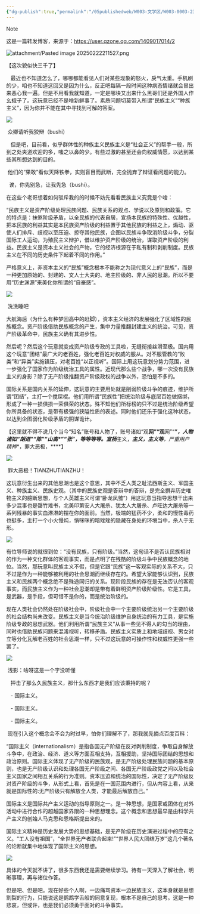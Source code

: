 ```yaml
---
{"dg-publish":true,"permalink":"/05publishedweb/W003-文学区/W003-0003-230522我为什么反……-鳳太皇/","noteIcon":"","created":"2025-02-22T21:01:28.257+08:00","updated":"2025-02-22T21:15:28.603+08:00"}
---
```



> [!NOTE]
> 这是一篇转发博客，来源于：https://user.qzone.qq.com/1409017014/2

![attachment/Pasted image 20250222211527.png](/img/user/05publishedweb/W003-%E6%96%87%E5%AD%A6%E5%8C%BA/attachment/Pasted%20image%2020250222211527.png)

【这次貌似快三千了】

   最近也不知道怎么了，哪哪都能看见人们对某些现象的怒火，戾气太重。手机刷的少，咱也不知道这回又是因为什么，反正吧每隔一段时间这种病态情绪就会冒出来恶心我一遍。但是不用看我就知道，一定是哪块又出来什么黑哥们还是外国人作幺蛾子了。这玩意已经不是啥新鲜事了。素质问题切莫带入所谓“民族主义”“种族主义”，因为你并不能在其中寻找到可解的答案。

  

![](https://a1.qpic.cn/psc?/V12ee9Fu1HkGo9/ruAMsa53pVQWN7FLK88i5uTARy8ADkax02jK.SyQDUTIPy6165I0WHU*jvn8tzX79HJ9EmGXfd5Go*iP1DzQJ1*8lIvYFHtxlS7*q3RVhQE!/b&ek=1&kp=1&pt=0&bo=wwCZAMMAmQAWECA!&t=5&tl=3&su=0186765378&tm=1740229200&dis_t=1740229952&dis_k=17a6a6c09f108a81ef8f58461076caa5&sce=0-12-12&rf=2-9)

 众卿请听我狡辩（bushi）

   但是吧，目前看，似乎群体性的种族主义民族主义是“社会正义”的帮手一般，所到之处夹道欢迎的多，嗤之以鼻的少。有些过激的甚至还会向权威情愿，以达到某些其所想达到的目的。

 他们的“果敢”看似天降铁拳，实则盲目而武断，完全抛弃了辩证看问题的能力。

  诶，你先别急，让我先急（bushi）。

在这些个老哥想着如何驳斥我的的时候不妨先看看民族主义究竟是个啥：

  

“民族主义是资产阶级处理民族问题、民族关系的观点、学说以及原则和政策。它的特点是：抹煞阶级矛盾，以全民族的代表自居，宣扬本民族的特殊性、优越性，把本民族的利益其实是本民族资产阶级的利益置于其他民族的利益之上，煽动、驱使人们排斥、歧视以至压迫、掠夺其他民族，企图以民族斗争取消阶级斗争，分裂国际工人运动，为殖民主义辩护，借以维护资产阶级的统治，谋取资产阶级的利益。民族主义是资本主义社会的产物，它的经济根源在于私有制和剥削制度。民族主义在不同的历史条件下起着不同的作用。”

  

严格意义上，非资本主义的“民族”概念根本不能称之为现代意义上的“民族”，而是一种更加原始的、封建的、文人士大夫的、地主阶级的、非人民的思潮。所以不要用“历史渊源”来美化你所谓的“自豪感”。

![](https://a1.qpic.cn/psc?/V12ee9Fu1HkGo9/ruAMsa53pVQWN7FLK88i5tcJHQRb4RQzCEgmZkH*a9Fwx50PIrV5lH9PwILuPZyi2Vxa9PUgHuYlvNJhd2qqTp4KdHeFfyOpqoH1UFIUrA4!/b&ek=1&kp=1&pt=0&bo=IANYAiADWAIWECA!&t=5&tl=3&su=0188010658&tm=1740229200&dis_t=1740229952&dis_k=7cde6e50c81552ad3d35c05d12f71317&sce=0-12-12&rf=2-9)

 洗洗睡吧

大航海后（为什么有种梦回高中的赶脚），资本主义经济的发展强化了区域性的民族概念。资产阶级借助民族概念的产生，集中力量推翻封建主义的统治。可见，资产阶级革命中，民族主义确有其进步性。

然后呢？然后这个玩意就变成资产阶级专政的工具啦，无缝衔接丝滑至极。国内用这个玩意“团结”最广大的老百姓，强化老百姓对权威的服从。对不服管教的“败类”和“异类”实施镇压，对老百姓“以正视听”。国际上用这玩意划分势力范围，进一步强化了国家作为阶级统治工具的属性。近现代那么些个战争，哪一次没有民族主义的身影？除了无产阶级推翻资产阶级政权的战争以外，恐怕是不多的。

国际关系是国内关系的延伸，这玩意的主要用处就是削弱阶级斗争的痕迹，维护所谓“团结”，主打一个搅屎棍。他们用所谓“民族性”把统治阶级与底层百姓做捆绑，形成了一种一损俱损一荣俱荣的状态。殊不知他们所标榜的只不过是统治阶级希望你所具备的状态，是带有极强的狭隘性质的表述。同时他们还乐于强化这种状态，以达到企图弱化阶级矛盾的阴谋诡计。

【这里就不得不说几个当今“知名”账号和人物了，账号诸如“观**网”“观**网”“*****”，人物诸如“胡*进”“陈*”“山高*”“张**”，等等等等。宣扬***主义，***主义，**主义等****，严重**用户精神**，罪大恶极，****】

![](https://a1.qpic.cn/psc?/V12ee9Fu1HkGo9/ruAMsa53pVQWN7FLK88i5nfpIWNHgetR3Ds9DCZtccm*69SmmPpVQKqLklow3YsK1PjRT*XRRD51r5xmwsdFnZQCvDHXy4sCq7GteFz3sGQ!/b&ek=1&kp=1&pt=0&bo=IAMgAyADIAMWECA!&t=5&tl=3&su=073369170&tm=1740229200&dis_t=1740229952&dis_k=d904a89c0c44736fd739649cc5d9125e&sce=0-12-12&rf=2-9)

 罪大恶极！TIANZHUTIANZHU！

这玩意衍生出来的其他思潮也是这个意思，其中不乏人类之耻法西斯主义、军国主义、种族主义、民族史观。（其中的民族史观是答辩中的答辩，是完全摒弃历史唯物主义的臆断思想，与个人英雄主义可谓“卧龙凤雏”）用这玩意当指导思想干出来多少混事也是罄竹难书，北美印第安人大屠杀、犹太人大屠杀、卢旺达大屠杀等一系列残暴的事实血淋淋的摆在你的面前。当然，极端的猛药不少，柔和的慢性毒药也挺多，主打一个小火慢炖，悄咪咪的暗矬矬的隐藏在身处的环境当中，杀人于无形。

  

![](https://a1.qpic.cn/psc?/V12ee9Fu1HkGo9/ruAMsa53pVQWN7FLK88i5nDsnGSpWXWPqdgbwHmp*OzjJFXRa*WPt4Q0eLN58f49oHKWL2bFSoGcqCODtSBaP1ftGxa4s64*LTKcioMjou8!/b&ek=1&kp=1&pt=0&bo=IANYAiADWAIWECA!&t=5&tl=3&su=062027842&tm=1740229200&dis_t=1740229952&dis_k=953b1000bb3eab31c6c742efb0d2cd7b&sce=0-12-12&rf=2-9)

有位导师说的就很到位：“没有民族，只有阶级。”当然，这句话不是否认民族相对的作为一种文化群体的客观事实，而是点明了在残酷的阶级斗争中民族概念的地位。当然，那玩意叫民族主义不假，但是它跟“民族”这一客观实际的关系不大，只不过是作为一种能够被利用的社会思潮而继续存在的。希望大家能够认识到，民族主义和民族两个概念绝不是殊途同归的关系。现阶段民族的存在是无法否认的客观事实，而民族主义作为一种社会思潮却是带有着鲜明资产阶级阶级性。它是工具，是武器，是手段，但可惜不是你的，而是统治阶级的。

现在人类社会仍然处在阶级社会中，阶级社会中一个主要阶级统治另一个主要阶级的社会结构尚未改变。民族主义是当今统治阶级维护自身统治的有力工具，是实施阶级专政的思想武器。他们利用所谓“民族主义”从事一些见不得人的勾当的理由，同时也借助民族问题来混淆视听，转移矛盾。民族主义实质上和地域歧视、男女对立等分化瓦解老百姓的社会思潮一样，只不过这玩意的可操作性和权威性更强一些罢了。

  

![](https://a1.qpic.cn/psc?/V12ee9Fu1HkGo9/ruAMsa53pVQWN7FLK88i5urvoxmYmwwfU0E7fIvGsvBIMoygivikQMNc6XXwhRPEIDfnACHNR6.rrmJdxi2M.f3wDmMX7MfbGH5ybq05hlU!/b&ek=1&kp=1&pt=0&bo=IAMgAyADIAMWECA!&t=5&tl=3&su=0100998082&tm=1740229200&dis_t=1740229952&dis_k=34a9a96c3d1883fb0a6c7ec1827e0eb9&sce=0-12-12&rf=2-9)

 浅影：啥呀这是一个字没听懂

   抨击了那么久民族主义，那什么东西才是我们应该秉持的呢？

   - 国际主义。

   - 国际主义。

   - 国际主义。

 现在引入这个概念会不会为时过早，怕你们理解不了，那我就先摘点百度百科：

  

“国际主义（internationalism）是指各国无产阶级在反对剥削制度，争取自身解放斗争中，在政治、经济、道义等方面互相支持，互相援助，坚持国际团结的思想和政治原则。国际主义体现了无产阶级的民族观，是无产阶级处理民族问题的基本原则，也是无产阶级认识和处理各国无产阶级之间、各国无产阶级政党之间以及社会主义国家之间相互关系的行为准则。资本压迫和统治的国际性，决定了无产阶级反对资产阶级的斗争，从形式上看，首先是在一国范围内进行，但从内容上看，从来就是国际性的:无产阶级只有解放全人类，才能最后解放自己。”

  

国际主义是国际共产主义运动的指导原则之一。是一种思想，是国家或团体在对外活动中进行合作的超越国家界限的一种思想理念。这个概念和思想最早是由科学共产主义的创始人马克思和恩格斯提出来的。

国际主义精神是历史发展大势的思想基础，是无产阶级在历史演进过程中的应有之义。“工人没有祖国”，“全世界无产者联合起来!”“世界人民大团结万岁”这几个著名的论断就集中地体现了国际主义的思想。



![](https://a1.qpic.cn/psc?/V12ee9Fu1HkGo9/ruAMsa53pVQWN7FLK88i5kKvyxzKDI7BeT7S*9nw0OvibtBxTkgBR.N81g5jJTeJKbo2*ofYO3KiLoJajhsYE9LaPTLCakxUK*GZZVNxFfk!/b&ek=1&kp=1&pt=0&bo=IAMgAyADIAMCEDQ!&tl=1&su=0118372770&tm=1740229200&dis_t=1740229952&dis_k=f50d85622ce1fc54d7f55e683cd04da2&sce=0-12-12&rf=2-9)

具体的今天就不讲了，很多东西我还是需要继续学习。待有一天深入了解社会，明晰事理，再与诸位作答。

但是吧、但是吧。现在好些个人啊，一边痛骂资本一边民族主义，这本身就是思想割裂的行为，只能说这是鹦鹉学舌般的同意复现，根本不是自己的思考。这是一种悲哀，但或许，也是我们必须勇于面对的斗争事实。



